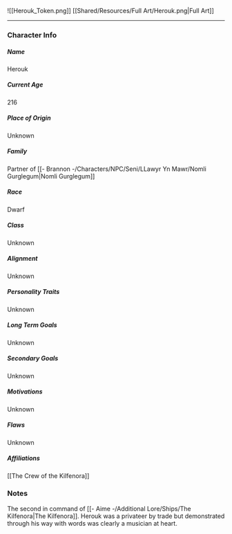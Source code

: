 ![[Herouk_Token.png]]
[[Shared/Resources/Full Art/Herouk.png|Full Art]]

---
### Character Info

##### Name 
Herouk

##### Current Age
216

##### Place of Origin
Unknown

##### Family
Partner of [[- Brannon -/Characters/NPC/Seni/LLawyr Yn Mawr/Nomli Gurglegum|Nomli Gurglegum]]


##### Race
Dwarf

##### Class
Unknown


##### Alignment
Unknown

##### Personality Traits
Unknown

##### Long Term Goals
Unknown


##### Secondary Goals
Unknown


##### Motivations
Unknown


##### Flaws
Unknown


##### Affiliations
[[The Crew of the Kilfenora]]

### Notes
The second in command of [[- Aime -/Additional Lore/Ships/The Kilfenora|The Kilfenora]]. Herouk was a privateer by trade but demonstrated through his way with words was clearly a musician at heart.